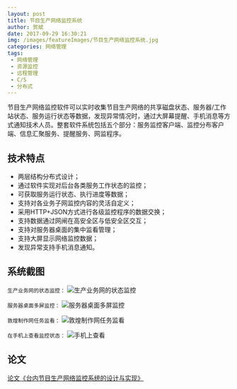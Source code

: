 ```yaml
---
layout: post
title: 节目生产网络监控系统
author: 贺斌
date: 2017-09-29 16:30:21
img: /images/featureImages/节目生产网络监控系统.jpg
categories: 网络管理
tags:
 - 网络管理
 - 资源监控
 - 远程管理
 - C/S
 - 分布式
---
```



节目生产网络监控软件可以实时收集节目生产网络的共享磁盘状态、服务器/工作站状态、服务运行状态等数据，发现异常情况时，通过大屏幕提醒、手机消息等方式通知技术人员。整套软件系统包括五个部分：服务监控客户端、监控分布客户端、信息汇聚服务、提醒服务、网监程序。

## 技术特点

- 两层结构分布式设计；
- 通过软件实现对后台各类服务工作状态的监控；
- 可获取服务运行状态、执行进度等数据；
- 支持对各业务子网监控内容的灵活自定义；
- 采用HTTP+JSON方式进行各级监控程序的数据交换；
- 支持数据通过网闸在高安全区与低安全区交互；
- 支持对服务器桌面的集中监看管理；
- 支持大屏显示网络监控数据；
- 发现异常支持手机消息通知。

## 系统截图

`生产业务网的状态监控：`
<img src="/images/节目生产网络监控系统-生产业务网的状态监控.png" alt="生产业务网的状态监控" />

`服务器桌面多屏监控：`
<img src="/images/节目生产网络监控系统-服务器桌面多屏监控.png" alt="服务器桌面多屏监控" />

`敦煌制作网任务监看：`
<img src="/images/节目生产网络监控系统-敦煌制作网任务监看.png" alt="敦煌制作网任务监看" />

`在手机上查看监控状态：`
<img src="/images/节目生产网络监控系统-手机上查看.jpg" alt="手机上查看" />

## 论文

[论文《台内节目生产网络监控系统的设计与实现》][论文地址]


[论文地址]:https://kns.cnki.net/kcms/detail/detail.aspx?filename=DSZM201901019&dbcode=CJFQ&dbname=CJFD2019&v=nObC302BMhD21XqCtCQ9Stk2bf5wgPBgvJ0kQdhJdu14j5CA2wSagVogRMLoMmDP